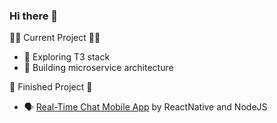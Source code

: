 ### Hi there 👋

✍🏻 Current Project ✍🏻
- 🔭 Exploring T3 stack
- 🔨 Building microservice architecture

🎉 Finished Project 🎉
- 🗣️ [Real-Time Chat Mobile App](https://github.com/leonkwan46/MSc_FinalProject_ChatApp) by ReactNative and NodeJS

<!--
**leonkwan46/leonkwan46** is a ✨ _special_ ✨ repository because its `README.md` (this file) appears on your GitHub profile.

Here are some ideas to get you started:

- 🔭 I’m currently working on ...
- 🌱 I’m currently learning ...
- 👯 I’m looking to collaborate on ...
- 🤔 I’m looking for help with ...
- 💬 Ask me about ...
- 📫 How to reach me: ...
- 😄 Pronouns: ...
- ⚡ Fun fact: ...
-->

